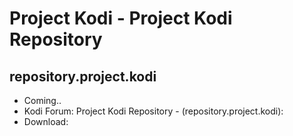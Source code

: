 # Project Kodi - Project Kodi Repository 
## repository.project.kodi

<p align="left">
<ul>
    <li>Coming..</li>
    <li>Kodi Forum: Project Kodi Repository - (repository.project.kodi):</li>
    <li>Download: </li>
  </ul>
  </p>


  
